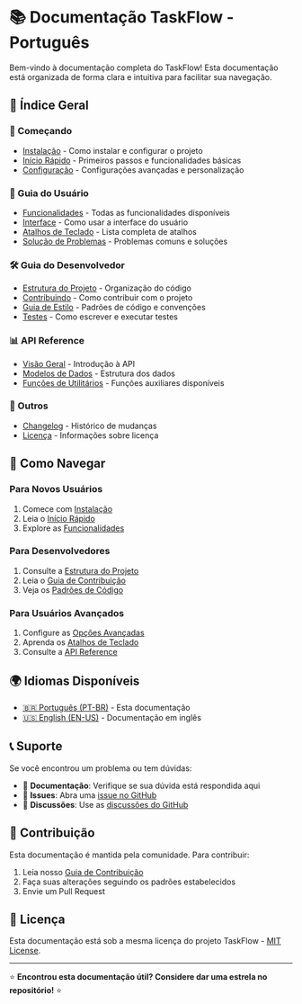 # 📚 Documentação TaskFlow - Português

Bem-vindo à documentação completa do TaskFlow! Esta documentação está organizada de forma clara e intuitiva para facilitar sua navegação.

## 📖 Índice Geral

### 🚀 Começando
- [Instalação](getting-started/installation.md) - Como instalar e configurar o projeto
- [Início Rápido](getting-started/quick-start.md) - Primeiros passos e funcionalidades básicas
- [Configuração](getting-started/configuration.md) - Configurações avançadas e personalização

### 👥 Guia do Usuário
- [Funcionalidades](user-guide/features.md) - Todas as funcionalidades disponíveis
- [Interface](user-guide/interface.md) - Como usar a interface do usuário
- [Atalhos de Teclado](user-guide/shortcuts.md) - Lista completa de atalhos
- [Solução de Problemas](user-guide/troubleshooting.md) - Problemas comuns e soluções

### 🛠️ Guia do Desenvolvedor
- [Estrutura do Projeto](developer/project-structure.md) - Organização do código
- [Contribuindo](developer/contributing.md) - Como contribuir com o projeto
- [Guia de Estilo](developer/coding-standards.md) - Padrões de código e convenções
- [Testes](developer/testing.md) - Como escrever e executar testes

### 📊 API Reference
- [Visão Geral](api/overview.md) - Introdução à API
- [Modelos de Dados](api/data-models.md) - Estrutura dos dados
- [Funções de Utilitários](api/utilities.md) - Funções auxiliares disponíveis

### 📝 Outros
- [Changelog](../changelog/changelog.md) - Histórico de mudanças
- [Licença](developer/license.md) - Informações sobre licença

## 🎯 Como Navegar

### Para Novos Usuários
1. Comece com [Instalação](getting-started/installation.md)
2. Leia o [Início Rápido](getting-started/quick-start.md)
3. Explore as [Funcionalidades](user-guide/features.md)

### Para Desenvolvedores
1. Consulte a [Estrutura do Projeto](developer/project-structure.md)
2. Leia o [Guia de Contribuição](developer/contributing.md)
3. Veja os [Padrões de Código](developer/coding-standards.md)

### Para Usuários Avançados
1. Configure as [Opções Avançadas](getting-started/configuration.md)
2. Aprenda os [Atalhos de Teclado](user-guide/shortcuts.md)
3. Consulte a [API Reference](api/overview.md)

## 🌍 Idiomas Disponíveis

- [🇧🇷 Português (PT-BR)](../pt-br/README.md) - Esta documentação
- [🇺🇸 English (EN-US)](../en-us/README.md) - Documentação em inglês

## 📞 Suporte

Se você encontrou um problema ou tem dúvidas:

- 📖 **Documentação**: Verifique se sua dúvida está respondida aqui
- 🐛 **Issues**: Abra uma [issue no GitHub](https://github.com/ohugods/TaskFlow/issues)
- 💬 **Discussões**: Use as [discussões do GitHub](https://github.com/ohugods/TaskFlow/discussions)

## 🤝 Contribuição

Esta documentação é mantida pela comunidade. Para contribuir:

1. Leia nosso [Guia de Contribuição](developer/contributing.md)
2. Faça suas alterações seguindo os padrões estabelecidos
3. Envie um Pull Request

## 📄 Licença

Esta documentação está sob a mesma licença do projeto TaskFlow - [MIT License](developer/license.md).

---

⭐ **Encontrou esta documentação útil? Considere dar uma estrela no repositório!** ⭐
